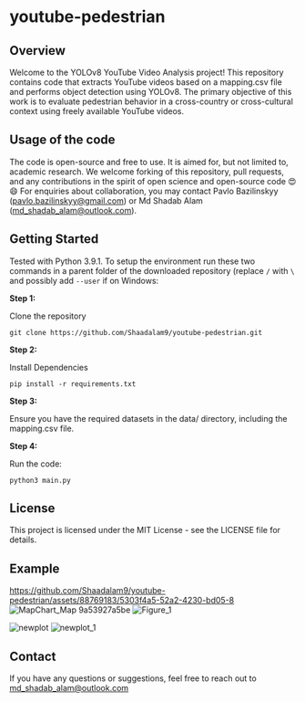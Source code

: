 # youtube-pedestrian

## Overview
Welcome to the YOLOv8 YouTube Video Analysis project! This repository contains code that extracts YouTube videos based on a mapping.csv file and performs object detection using YOLOv8. The primary objective of this work is to evaluate pedestrian behavior in a cross-country or cross-cultural context using freely available YouTube videos.

## Usage of the code
The code is open-source and free to use. It is aimed for, but not limited to, academic research. We welcome forking of this repository, pull requests, and any contributions in the spirit of open science and open-source code 😍😄 For enquiries about collaboration, you may contact Pavlo Bazilinskyy (pavlo.bazilinskyy@gmail.com) or Md Shadab Alam (md_shadab_alam@outlook.com).

## Getting Started
Tested with Python 3.9.1. To setup the environment run these two commands in a parent folder of the downloaded repository (replace `/` with `\` and possibly add `--user` if on Windows:

**Step 1:**  

Clone the repository
```command line
git clone https://github.com/Shaadalam9/youtube-pedestrian.git
```

**Step 2:** 

Install Dependencies
```command line
pip install -r requirements.txt
```

**Step 3:**

Ensure you have the required datasets in the data/ directory, including the mapping.csv file.

**Step 4:**

Run the code:
```command line
python3 main.py
```

## License
This project is licensed under the MIT License - see the LICENSE file for details.

## Example
https://github.com/Shaadalam9/youtube-pedestrian/assets/88769183/5303f4a5-52a2-4230-bd05-8
![MapChart_Map](https://github.com/Shaadalam9/youtube-pedestrian/assets/88769183/07d263a5-e9d6-45cf-896b-1aa94ecbff6e)
9a53927a5be
![Figure_1](https://github.com/Shaadalam9/youtube-pedestrian/assets/88769183/dbc21485-48c7-45d2-a678-42a48ea436c8)

![newplot](https://github.com/Shaadalam9/youtube-pedestrian/assets/88769183/516a81ae-f673-45ba-a7dc-7fb95f1983cd)
![newplot_1](https://github.com/Shaadalam9/youtube-pedestrian/assets/88769183/3054ba5c-bc04-4bec-b8ba-77d60575fa2e)

## Contact
If you have any questions or suggestions, feel free to reach out to md_shadab_alam@outlook.com

